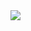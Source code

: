 <img src="https://user-images.githubusercontent.com/48519031/159542007-2aee24ab-551b-4b18-a18d-bb4aa01ad263.jpg">
